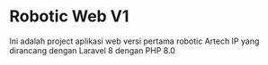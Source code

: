 # Robotic Web V1
 Ini adalah project aplikasi web versi pertama robotic Artech IP yang dirancang dengan Laravel 8 dengan PHP 8.0

